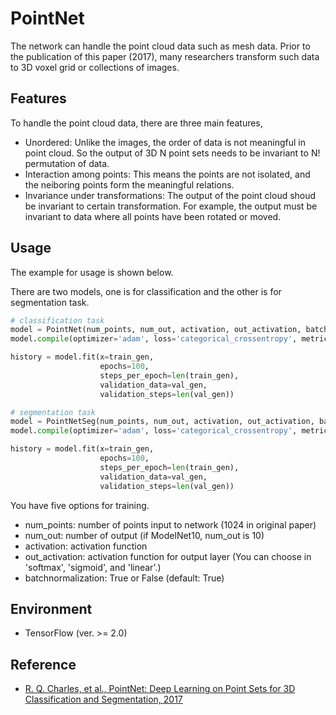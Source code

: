 # PointNet

The network can handle the point cloud data such as mesh data. Prior to the publication of this paper (2017), many researchers transform such data to 3D voxel grid or collections of images.

## Features

To handle the point cloud data, there are three main features,
- Unordered: Unlike the images, the order of data is not meaningful in point cloud. So the output of 3D N point sets needs to be invariant to N! permutation of data.
- Interaction among points: This means the points are not isolated, and the neiboring points form the meaningful relations.
- Invariance  under  transformations: The output of the point cloud shoud be invariant to certain transformation. For example, the output must be invariant to data where all points have been rotated or moved.

## Usage
The example for usage is shown below.

There are two models, one is for classification and the other is for segmentation task. 

```python
# classification task
model = PointNet(num_points, num_out, activation, out_activation, batchnormalization=True)
model.compile(optimizer='adam', loss='categorical_crossentropy', metrics=['accuracy'])

history = model.fit(x=train_gen,
                    epochs=100,
                    steps_per_epoch=len(train_gen),
                    validation_data=val_gen,
                    validation_steps=len(val_gen))

# segmentation task
model = PointNetSeg(num_points, num_out, activation, out_activation, batchnormalization=True)
model.compile(optimizer='adam', loss='categorical_crossentropy', metrics=['accuracy'])

history = model.fit(x=train_gen,
                    epochs=100,
                    steps_per_epoch=len(train_gen),
                    validation_data=val_gen,
                    validation_steps=len(val_gen))
```

You have five options for training.

- num_points: number of points input to network (1024 in original paper)
- num_out: number of output (if ModelNet10, num_out is 10)
- activation: activation function
- out_activation: activation function for output layer (You can choose in 'softmax', 'sigmoid', and 'linear'.)
- batchnormalization: True or False (default: True)


## Environment

- TensorFlow (ver. >= 2.0)

## Reference
- [R. Q. Charles, et al., PointNet: Deep Learning on Point Sets for 3D Classification and Segmentation, 2017](https://arxiv.org/pdf/1612.00593.pdf)